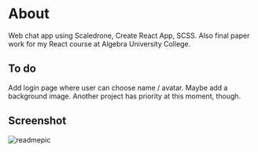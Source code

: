 # About

Web chat app using Scaledrone, Create React App, SCSS. Also final paper work for my React course at Algebra University College.

## To do

Add login page where user can choose name / avatar. Maybe add a background image.
Another project has priority at this moment, though.

## Screenshot

![readmepic](https://user-images.githubusercontent.com/103127426/226906478-aea3b19a-cd2a-4bdc-af2a-85f3e314e0ad.png)
